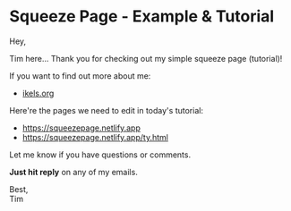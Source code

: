 # Squeeze Page - Example & Tutorial

Hey,

Tim here... Thank you for checking out my simple squeeze page (tutorial)!

If you want to find out more about me:

- [ikels.org](https://ikels.org)

Here're the pages we need to edit in today's tutorial:

- https://squeezepage.netlify.app
- https://squeezepage.netlify.app/ty.html

Let me know if you have questions or comments.

**Just hit reply** on any of my emails.

Best,  
Tim
